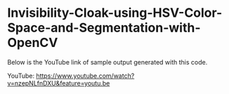 # Invisibility-Cloak-using-HSV-Color-Space-and-Segmentation-with-OpenCV

Below is the YouTube link of sample output generated with this code.

YouTube:
https://www.youtube.com/watch?v=nzepNLfnDXU&feature=youtu.be
